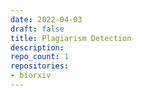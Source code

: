 ```yaml
---
date: 2022-04-03
draft: false
title: Plagiarism Detection
description:
repo_count: 1
repositories:
- biorxiv
---
```



